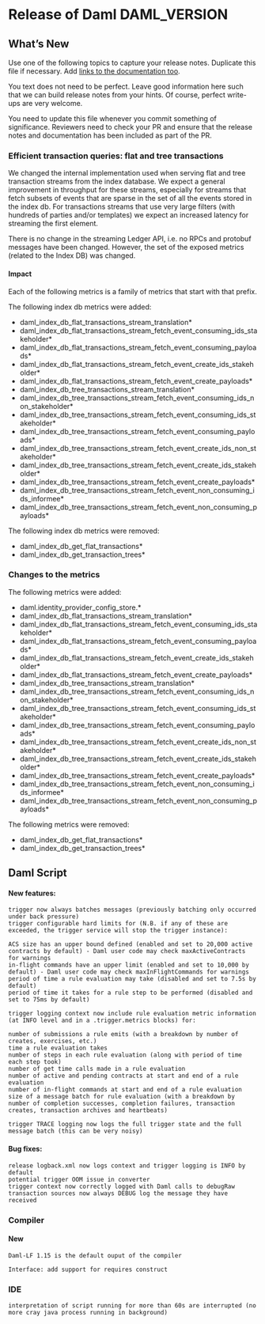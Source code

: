 # Release of Daml DAML_VERSION

## What’s New

Use one of the following topics to capture your release notes. Duplicate this file if necessary.
Add [links to the documentation too](https://docs.daml.com/DAML_VERSION/about.html).

You text does not need to be perfect. Leave good information here such that we can build release notes from your hints.
Of course, perfect write-ups are very welcome.

You need to update this file whenever you commit something of significance. Reviewers need to check your PR 
and ensure that the release notes and documentation has been included as part of the PR.


### Efficient transaction queries: flat and tree transactions

We changed the internal implementation used when serving flat and tree transaction streams from the index database.
We expect a general improvement in throughput for these streams, especially for streams that fetch subsets of events
that are sparse in the set of all the events stored in the index db.
For transactions streams that use very large filters (with hundreds of parties and/or templates) we expect 
an increased latency for streaming the first element.

There is no change in the streaming Ledger API, i.e. no RPCs and protobuf messages have been changed. 
However, the set of the exposed metrics (related to the Index DB) was changed.

#### Impact
Each of the following metrics is a family of metrics that start with that prefix.

The following index db metrics were added:
- daml_index_db_flat_transactions_stream_translation*
- daml_index_db_flat_transactions_stream_fetch_event_consuming_ids_stakeholder*
- daml_index_db_flat_transactions_stream_fetch_event_consuming_payloads*
- daml_index_db_flat_transactions_stream_fetch_event_create_ids_stakeholder*
- daml_index_db_flat_transactions_stream_fetch_event_create_payloads*
- daml_index_db_tree_transactions_stream_translation*
- daml_index_db_tree_transactions_stream_fetch_event_consuming_ids_non_stakeholder*
- daml_index_db_tree_transactions_stream_fetch_event_consuming_ids_stakeholder*
- daml_index_db_tree_transactions_stream_fetch_event_consuming_payloads*
- daml_index_db_tree_transactions_stream_fetch_event_create_ids_non_stakeholder*
- daml_index_db_tree_transactions_stream_fetch_event_create_ids_stakeholder*
- daml_index_db_tree_transactions_stream_fetch_event_create_payloads*
- daml_index_db_tree_transactions_stream_fetch_event_non_consuming_ids_informee*
- daml_index_db_tree_transactions_stream_fetch_event_non_consuming_payloads*

The following index db metrics were removed:
- daml_index_db_get_flat_transactions*
- daml_index_db_get_transaction_trees*

### Changes to the metrics 

The following metrics were added:
- daml.identity_provider_config_store.*
- daml_index_db_flat_transactions_stream_translation*
- daml_index_db_flat_transactions_stream_fetch_event_consuming_ids_stakeholder*
- daml_index_db_flat_transactions_stream_fetch_event_consuming_payloads*
- daml_index_db_flat_transactions_stream_fetch_event_create_ids_stakeholder*
- daml_index_db_flat_transactions_stream_fetch_event_create_payloads*
- daml_index_db_tree_transactions_stream_translation*
- daml_index_db_tree_transactions_stream_fetch_event_consuming_ids_non_stakeholder*
- daml_index_db_tree_transactions_stream_fetch_event_consuming_ids_stakeholder*
- daml_index_db_tree_transactions_stream_fetch_event_consuming_payloads*
- daml_index_db_tree_transactions_stream_fetch_event_create_ids_non_stakeholder*
- daml_index_db_tree_transactions_stream_fetch_event_create_ids_stakeholder*
- daml_index_db_tree_transactions_stream_fetch_event_create_payloads*
- daml_index_db_tree_transactions_stream_fetch_event_non_consuming_ids_informee*
- daml_index_db_tree_transactions_stream_fetch_event_non_consuming_payloads*

The following metrics were removed:
- daml_index_db_get_flat_transactions*
- daml_index_db_get_transaction_trees*

## Daml Script

#### New features:

    trigger now always batches messages (previously batching only occurred under back pressure)
    trigger configurable hard limits for (N.B. if any of these are exceeded, the trigger service will stop the trigger instance):

    ACS size has an upper bound defined (enabled and set to 20,000 active contracts by default) - Daml user code may check maxActiveContracts for warnings
    in-flight commands have an upper limit (enabled and set to 10,000 by default) - Daml user code may check maxInFlightCommands for warnings
    period of time a rule evaluation may take (disabled and set to 7.5s by default)
    period of time it takes for a rule step to be performed (disabled and set to 75ms by default)

    trigger logging context now include rule evaluation metric information (at INFO level and in a .trigger.metrics blocks) for:

    number of submissions a rule emits (with a breakdown by number of creates, exercises, etc.)
    time a rule evaluation takes
    number of steps in each rule evaluation (along with period of time each step took)
    number of get time calls made in a rule evaluation
    number of active and pending contracts at start and end of a rule evaluation
    number of in-flight commands at start and end of a rule evaluation
    size of a message batch for rule evaluation (with a breakdown by number of completion successes, completion failures, transaction creates, transaction archives and heartbeats)

    trigger TRACE logging now logs the full trigger state and the full message batch (this can be very noisy)

#### Bug fixes:

    release logback.xml now logs context and trigger logging is INFO by default
    potential trigger OOM issue in converter
    trigger context now correctly logged with Daml calls to debugRaw
    transaction sources now always DEBUG log the message they have received

### Compiler

#### New

    Daml-LF 1.15 is the default ouput of the compiler

    Interface: add support for requires construct


### IDE

    interpretation of script running for more than 60s are interrupted (no more cray java process running in background)